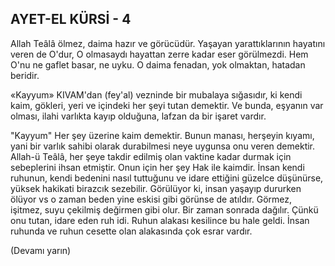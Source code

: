 ## AYET-EL KÜRSİ - 4

Allah Teâlâ ölmez, daima hazır ve gö­rücüdür. Yaşayan yarattıklarının hayatını ve­ren de O'dur, O olmasaydı hayattan zerre ka­dar eser görülmezdi. Hem O'nu ne gaflet ba­sar, ne uyku. O daima fenadan, yok olmak­tan, hatadan beridir.

«Kayyum» KIVAM'dan (fey'al) vezninde bir mubalaya sığasıdır, ki kendi kaim, gökle­ri, yeri ve içindeki her şeyi tutan demektir. Ve bunda, eşyanın var olması, ilahi varlıkta kayıp olduğuna, lafzan da bir işaret vardır.

"Kayyum" Her şey üzerine kaim demektir. Bunun manası, herşeyin kıyamı, yani bir varlık sahibi olarak durabilmesi neye uygunsa onu veren demektir. Allah-ü Teâlâ, her şeye takdir edilmiş olan vaktine kadar durmak için sebeplerini ihsan etmiştir. Onun için her şey Hak ile kaimdir. İnsan kendi ruhunun, kendi bedenini nasıl tuttuğunu ve idare etti­ğini güzelce düşünürse, yüksek hakikati biraz­cık sezebilir. Görülüyor ki, insan yaşayıp durur­ken ölüyor vs o zaman beden yine eskisi gi­bi görünse de atıldır. Görmez, işitmez, suyu çekilmiş değirmen gibi olur. Bir zaman son­rada dağılır. Çünkü onu tutan, idare eden ruh idi. Ruhun alakası kesilince bu hale geldi. İn­san ruhunda ve ruhun cesette olan alakasında çok esrar vardır.

(Devamı yarın)
